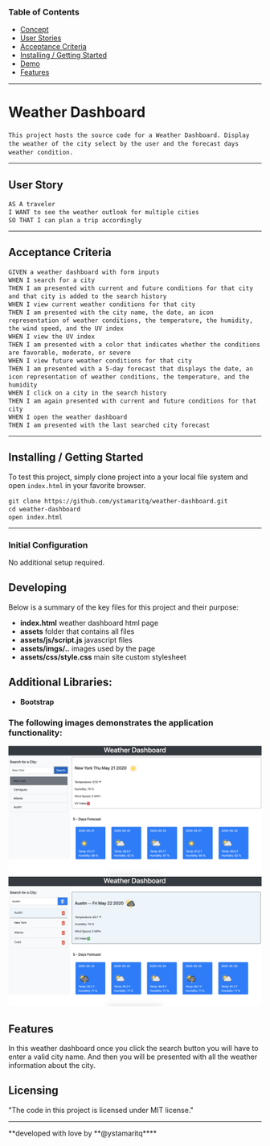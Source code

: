### Table of Contents

- [Concept](#concept)
- [User Stories](#user-stories)
- [Acceptance Criteria](#acceptance-criteria)
- [Installing / Getting Started](#inslalling-/-getting-started)
- [Demo](#demo)
- [Features](#features)

---

# Weather Dashboard

`This project hosts the source code for a Weather Dashboard. Display the weather of the city select by the user and the forecast days weather condition.`

---

## User Story

```
AS A traveler
I WANT to see the weather outlook for multiple cities
SO THAT I can plan a trip accordingly

```

---

## Acceptance Criteria

```
GIVEN a weather dashboard with form inputs
WHEN I search for a city
THEN I am presented with current and future conditions for that city and that city is added to the search history
WHEN I view current weather conditions for that city
THEN I am presented with the city name, the date, an icon representation of weather conditions, the temperature, the humidity, the wind speed, and the UV index
WHEN I view the UV index
THEN I am presented with a color that indicates whether the conditions are favorable, moderate, or severe
WHEN I view future weather conditions for that city
THEN I am presented with a 5-day forecast that displays the date, an icon representation of weather conditions, the temperature, and the humidity
WHEN I click on a city in the search history
THEN I am again presented with current and future conditions for that city
WHEN I open the weather dashboard
THEN I am presented with the last searched city forecast
```

---

## Installing / Getting Started

To test this project, simply clone project into a your local file system and open `index.html` in your favorite browser.

```
git clone https://github.com/ystamaritq/weather-dashboard.git
cd weather-dashboard
open index.html

```

---

### Initial Configuration

No additional setup required.

## Developing

Below is a summary of the key files for this project and their purpose:

- **index.html** weather dashboard html page
- **assets** folder that contains all files
- **assets/js/script.js** javascript files
- **assets/imgs/..** images used by the page
- **assets/css/style.css** main site custom stylesheet

## Additional Libraries:

- **Bootstrap**

### The following images demonstrates the application functionality:

![weather](./assets/imgs/ex1.png)
![weather](./assets/imgs/ex2.png)

## Features

In this weather dashboard once you click the search button you will have to enter a valid city name. And then you will be presented with all the weather information about the city.

## Licensing

"The code in this project is licensed under MIT license."

---

**developed with love by **@ystamaritq\*\*\*\*
